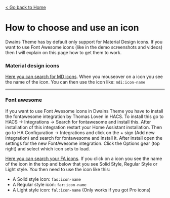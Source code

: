 [< Go back to Home](../index.md)

# How to choose and use an icon

Dwains Theme has by default only support for Material Design icons. If you want to use Font Awesome icons (like in the demo screenshots and videos) then I will explain on this page how to get them to work.

### Material design icons
[Here you can search for MD icons](https://materialdesignicons.com/). When you mouseover on a icon you see the name of the icon. You can then use the icon like: `mdi:icon-name`

---

### Font awesome

If you want to use Font Awesome icons in Dwains Theme you have to install the fontawesome integration by Thomas Loven in HACS. 
To install this go to HACS -> Integrations -> Search for fontawesome and install this. 
After installation of this integration restart your Home Assistant installation.
Then go to HA Configuration -> Integrations and click on the + sign (Add new integration) and search for fontawesome and install it.
After install open the settings for the new FontAwesome integration.
Click the Options gear (top right) and select which icon sets to load.

[Here you can search your FA icons](https://fontawesome.com/icons?d=gallery&m=free). If you click on a icon you see the name of the icon in the top and below that you see Solid Style, Regular Style or Light style. You then need to use the icon like this:

* A Solid style icon: `fas:icon-name`
* A Regular style icon: `far:icon-name`
* A Light style icon: `fal:icon-name` (Only works if you got Pro icons)


